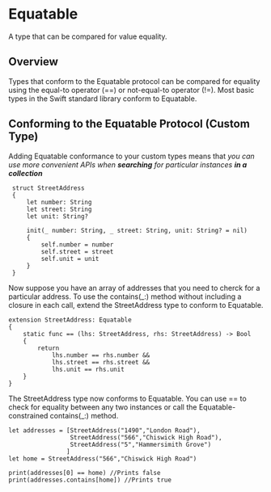 # Equatable
A type that can be compared for value equality.

## Overview
Types that conform to the Equatable protocol can be compared for equality using the equal-to operator (==) or not-equal-to operator (!=).
Most basic types in the Swift standard library conform to Equatable.

## Conforming to the Equatable Protocol (Custom Type)
Adding Equatable conformance to your custom types means that _you can use more convenient APIs when __searching__ for
 particular instances __in a collection___
     
     struct StreetAddress
     {
         let number: String
         let street: String
         let unit: String?
         
         init(_ number: String, _ street: String, unit: String? = nil)
         {
             self.number = number
             self.street = street
             self.unit = unit
         }
     }
Now suppose you have an array of addresses that you need to cherck for a particular address. To use the contains(_:) method 
without including a closure in each call, extend the StreetAddress type to conform to Equatable.

    extension StreetAddress: Equatable
    {
        static func == (lhs: StreetAddress, rhs: StreetAddress) -> Bool
        {
            return
                lhs.number == rhs.number &&
                lhs.street == rhs.street &&
                lhs.unit == rhs.unit
        }
    }
    
The StreetAddress type now conforms to Equatable. You can use == to check for equality between any two instances or call 
the Equatable-constrained contains(_:) method.

    let addresses = [StreetAddress("1490","London Road"),
                     StreetAddress("566","Chiswick High Road"),
                     StreetAddress("5","Hammersimith Grove")
                    ]
    let home = StreetAddress("566","Chiswick High Road")
    
    print(addresses[0] == home) //Prints false
    print(addresses.contains[home]) //Prints true
    

